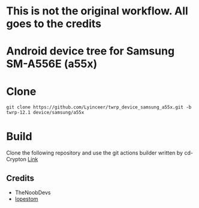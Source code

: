 # This is not the original workflow. All goes to the credits
# Android device tree for Samsung SM-A556E (a55x)
# Clone
    git clone https://github.com/Lyinceer/twrp_device_samsung_a55x.git -b twrp-12.1 device/samsung/a55x
# Build
Clone the following repository and use the git actions builder written by cd-Crypton
[Link](https://github.com/TheNoobDevs/samsung_a55x_vendorbootimage-builder)

## Credits
- TheNoobDevs
- [lopestom](https://github.com/lopestom)
